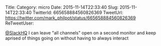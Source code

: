 Title: 
Category: micro
Date: 2015-11-14T22:33:40
Slug: 2015-11-14T22:33:40
TwitterId: 665658884560826369
TweetUrl: https://twitter.com/mark_philpot/status/665658884560826369
ReTweetUser: 

[@SlackHQ](https://twitter.com/SlackHQ) I can leave "all channels" open on a second monitor and keep aprised of things going on without having to always interact